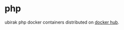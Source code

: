 # php

ubirak php docker containers distributed on [docker hub](https://hub.docker.com/r/ubirak/php/tags/).


